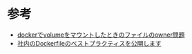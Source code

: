 
# 参考

- [dockerでvolumeをマウントしたときのファイルのowner問題](https://qiita.com/yohm/items/047b2e68d008ebb0f001)
- [社内のDockerfileのベストプラクティスを公開します](https://zenn.dev/forcia_tech/articles/20210716_docker_best_practice)
